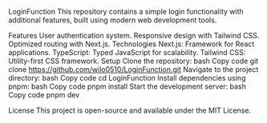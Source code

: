 LoginFunction
This repository contains a simple login functionality with additional features, built using modern web development tools.

Features
User authentication system.
Responsive design with Tailwind CSS.
Optimized routing with Next.js.
Technologies
Next.js: Framework for React applications.
TypeScript: Typed JavaScript for scalability.
Tailwind CSS: Utility-first CSS framework.
Setup
Clone the repository:
bash
Copy code
git clone https://github.com/wilo0510/LoginFunction.git
Navigate to the project directory:
bash
Copy code
cd LoginFunction
Install dependencies using pnpm:
bash
Copy code
pnpm install
Start the development server:
bash
Copy code
pnpm dev

License
This project is open-source and available under the MIT License.

